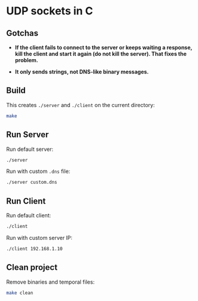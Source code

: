 # UDP sockets in C

## Gotchas

* **If the client fails to connect to the server or keeps waiting a response, kill the client and start it again (do not kill the server). That fixes the problem.**

* **It only sends strings, not DNS-like binary messages.**

## Build

This creates `./server` and `./client` on the current directory:

```sh
make
```

## Run Server

Run default server:

```sh
./server
```

Run with custom `.dns` file:

```sh
./server custom.dns
```

## Run Client

Run default client:

```sh
./client
```

Run with custom server IP:

```sh
./client 192.168.1.10
```

## Clean project

Remove binaries and temporal files:

```sh
make clean
```
